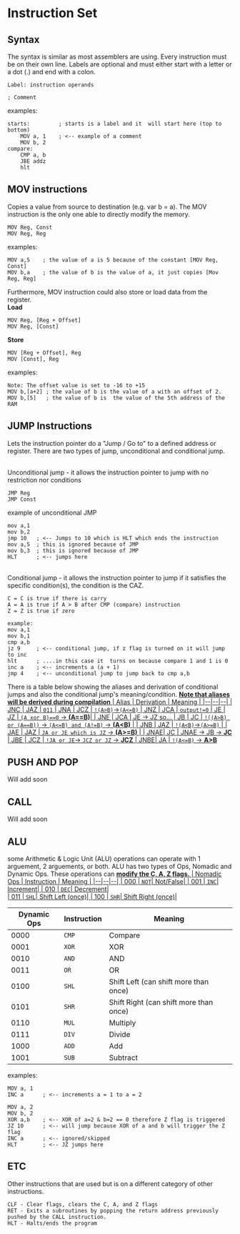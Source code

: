 # Instruction Set
## Syntax
The syntax is similar as most assemblers are using. Every instruction must be on their own line. Labels are optional and must either start with a letter or a dot (.) and end with a colon.
```
Label: instruction operands   

; Comment
```

examples:
```
starts:         ; starts is a label and it  will start here (top to bottom)
	MOV a, 1    ; <-- example of a comment
	MOV b, 2
compare:
	CMP a, b
	JBE addz
	hlt
```
## MOV instructions
Copies a value from source to destination (e.g. var b = a). The MOV instruction is the only one able to directly modify the memory.
```
MOV Reg, Const
MOV Reg, Reg
```
examples: 
```
MOV a,5    ; the value of a is 5 because of the constant [MOV Reg, Const]
MOV b,a    ; the value of b is the value of a, it just copies [Mov Reg, Reg]
```
Furthermore, MOV instruction could also store or load data from the register.
<br /> **Load** <br />
```
MOV Reg, [Reg + Offset]
MOV Reg, [Const]
```
**Store**
```
MOV [Reg + Offset], Reg
MOV [Const], Reg
```
examples:
```
Note: The offset value is set to -16 to +15
MOV b,[a+2] ; the value of b is the value of a with an offset of 2.
MOV b,[5]   ; the value of b is  the value of the 5th address of the RAM
```

## JUMP Instructions
Lets the instruction pointer do a "Jump / Go to" to a defined address or register. There are two types of jump, unconditional and conditional jump.

<br /> Unconditional jump - it allows the instruction pointer to jump with no restriction nor conditions <br />
```
JMP Reg
JMP Const
```
example of unconditional JMP
```
mov a,1  
mov b,2  
jmp 10   ; <-- Jumps to 10 which is HLT which ends the instruction
mov a,5  ; this is ignored because of JMP
mov b,3  ; this is ignored because of JMP
HLT      ; <-- jumps here
```
<br /> Conditional jump - it allows the instruction pointer to jump if it satisfies the specific condition(s), the condition is the CAZ. <br />
```
C = C is true if there is carry
A = A is true if A > B after CMP (compare) instruction
Z = Z is true if zero 

example:
mov a,1   
mov b,1   
cmp a,b   
jz 9     ; <-- conditional jump, if z flag is turned on it will jump to inc 
hlt      ; ....in this case it  turns on because compare 1 and 1 is 0
inc a    ; <-- increments a (a + 1)
jmp 4    ; <-- unconditional jump to jump back to cmp a,b
```
There is a table below showing the aliases and derivation of conditional jumps and also the conditional jump's meaning/condition. <ins>**Note that aliases will be derived during compilation**<ins>
|   Alias   |   Derivation   |  Meaning |
|--|--|--|
|   JNC | JAZ | `011` 
|   JNA | JCZ | `!(A>B)`→`(A<=B)`
|   JNZ | JCA |  `output!=0`
|   JE  | JZ  | `(A xor B)==0` → **(A==B)**|
|   JNE | JCA |  JE → JZ so...
|   JB  | JC    | `!((A>B) or (A==B))` → `(A<=B) and (A!=B)` → **(A<B)** |
|   JNB | JAZ | `!(A<B)`→`(A>=B)` |
|   JAE | JAZ   | `JA or JE which is JZ` → **(A>=B)** |
|   JNAE| JC  | JNAE → JB → **JC**
|   JBE | JCZ | `!JA or JE`→ `JCZ or JZ` → **JCZ**
|   JNBE| JA  | `!(A<=B)` → **A>B**

## PUSH AND POP
Will add soon

## CALL
Will add soon

## ALU
some Arithmetic & Logic Unit (ALU) operations can operate with 1 arguement, 2 arguements, or both. ALU has two types of Ops, Nomadic and Dynamic Ops. These operations can <ins>**modify the C, A, Z flags.**<ins/>
| Nomadic Ops | Instruction | Meaning |
|--|--|--|
| 000 | `NOT`| Not/False| 
| 001 | `INC`| Increment|
| 010 | `DEC`| Decrement|	
| 011 | `SHL`| Shift Left (once)|
| 100 | `SHR`| Shift Right (once)|

| Dynamic Ops | Instruction | Meaning|
|--|--|--|
| 0000 | `CMP`| Compare|
| 0001 | `XOR`| XOR |
| 0010 | `AND`| AND|
| 0011 | `OR`| OR |
| 0100 | `SHL`| Shift Left (can shift  more than once)|
| 0101 | `SHR`| Shift Right (can shift  more than once)| 
| 0110 | `MUL`| Multiply|
| 0111 | `DIV`| Divide|	
| 1000 | `ADD`| Add|
| 1001 | `SUB`| Subtract|

examples:
```
MOV a, 1
INC a      ; <-- increments a = 1 to a = 2

MOV a, 2 
MOV b, 2 
XOR a,b    ; <-- XOR of a=2 & b=2 == 0 therefore Z flag is triggered
JZ 10      ; <-- will jump because XOR of a and b will trigger the Z flag
INC a      ; <-- ignored/skipped
HLT        ; <-- JZ jumps here
```

## ETC
Other instructions that are used but is on a different category of other instructions.
```
CLF - Clear flags, clears the C, A, and Z flags
RET - Exits a subroutines by popping the return address previously pushed by the CALL instruction.
HLT - Halts/ends the program
```